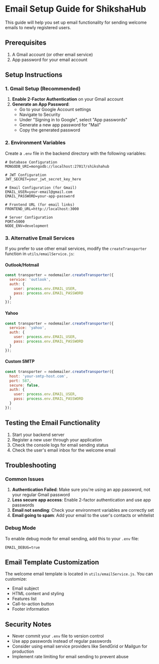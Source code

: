 # Email Setup Guide for ShikshaHub

This guide will help you set up email functionality for sending welcome emails to newly registered users.

## Prerequisites

1. A Gmail account (or other email service)
2. App password for your email account

## Setup Instructions

### 1. Gmail Setup (Recommended)

1. **Enable 2-Factor Authentication** on your Gmail account
2. **Generate an App Password**:
   - Go to your Google Account settings
   - Navigate to Security
   - Under "Signing in to Google", select "App passwords"
   - Generate a new app password for "Mail"
   - Copy the generated password

### 2. Environment Variables

Create a `.env` file in the backend directory with the following variables:

```env
# Database Configuration
MONGODB_URI=mongodb://localhost:27017/shikshahub

# JWT Configuration
JWT_SECRET=your_jwt_secret_key_here

# Email Configuration (for Gmail)
EMAIL_USER=your-email@gmail.com
EMAIL_PASSWORD=your-app-password

# Frontend URL (for email links)
FRONTEND_URL=http://localhost:3000

# Server Configuration
PORT=5000
NODE_ENV=development
```

### 3. Alternative Email Services

If you prefer to use other email services, modify the `createTransporter` function in `utils/emailService.js`:

#### Outlook/Hotmail
```javascript
const transporter = nodemailer.createTransporter({
  service: 'outlook',
  auth: {
    user: process.env.EMAIL_USER,
    pass: process.env.EMAIL_PASSWORD
  }
});
```

#### Yahoo
```javascript
const transporter = nodemailer.createTransporter({
  service: 'yahoo',
  auth: {
    user: process.env.EMAIL_USER,
    pass: process.env.EMAIL_PASSWORD
  }
});
```

#### Custom SMTP
```javascript
const transporter = nodemailer.createTransporter({
  host: 'your-smtp-host.com',
  port: 587,
  secure: false,
  auth: {
    user: process.env.EMAIL_USER,
    pass: process.env.EMAIL_PASSWORD
  }
});
```

## Testing the Email Functionality

1. Start your backend server
2. Register a new user through your application
3. Check the console logs for email sending status
4. Check the user's email inbox for the welcome email

## Troubleshooting

### Common Issues

1. **Authentication Failed**: Make sure you're using an app password, not your regular Gmail password
2. **Less secure app access**: Enable 2-factor authentication and use app passwords
3. **Email not sending**: Check your environment variables are correctly set
4. **Email going to spam**: Add your email to the user's contacts or whitelist

### Debug Mode

To enable debug mode for email sending, add this to your `.env` file:
```env
EMAIL_DEBUG=true
```

## Email Template Customization

The welcome email template is located in `utils/emailService.js`. You can customize:
- Email subject
- HTML content and styling
- Features list
- Call-to-action button
- Footer information

## Security Notes

- Never commit your `.env` file to version control
- Use app passwords instead of regular passwords
- Consider using email service providers like SendGrid or Mailgun for production
- Implement rate limiting for email sending to prevent abuse 
